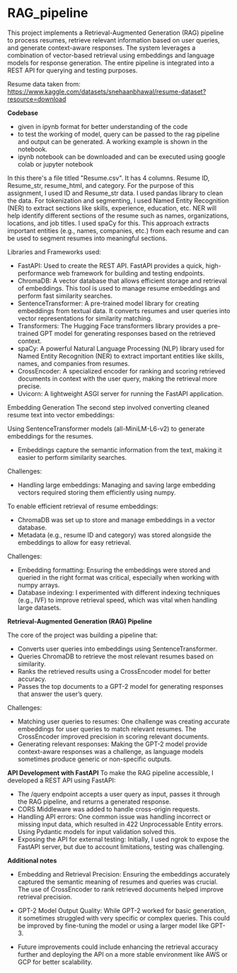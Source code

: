 # RAG_pipeline

This project implements a Retrieval-Augmented Generation (RAG) pipeline to process resumes, retrieve relevant information based on user queries, and generate context-aware responses. The system leverages a combination of vector-based retrieval using embeddings and language models for response generation. The entire pipeline is integrated into a REST API for querying and testing purposes.

Resume data taken from: https://www.kaggle.com/datasets/snehaanbhawal/resume-dataset?resource=download

**Codebase**
- given in ipynb format for better understanding of the code
- to test the working of model, query can be passed to the rag pipeline and output can be generated. A working example is shown in the notebook.
- ipynb notebook can be downloaded and can be executed using google colab or jupyter notebook

In this there's a file titled "Resume.csv". It has 4 columns. Resume ID, Resume_str, resume_html, and category. For the purpose of this assignment, I used ID and Resume_str data.
I used pandas library to clean the data. For tokenization and segmenting, I used Named Entity Recognition (NER) to extract sections like skills, experience, education, etc. NER will help identify different sections of the resume such as names, organizations, locations, and job titles. I used spaCy for this. This approach extracts important entities (e.g., names, companies, etc.) from each resume and can be used to segment resumes into meaningful sections.

Libraries and Frameworks used:
- FastAPI: Used to create the REST API. FastAPI provides a quick, high-performance web framework for building and testing endpoints.
- ChromaDB: A vector database that allows efficient storage and retrieval of embeddings. This tool is used to manage resume embeddings and perform fast similarity searches.
- SentenceTransformer: A pre-trained model library for creating embeddings from textual data. It converts resumes and user queries into vector representations for similarity matching.
- Transformers: The Hugging Face transformers library provides a pre-trained GPT model for generating responses based on the retrieved context.
- spaCy: A powerful Natural Language Processing (NLP) library used for Named Entity Recognition (NER) to extract important entities like skills, names, and companies from resumes.
- CrossEncoder: A specialized encoder for ranking and scoring retrieved documents in context with the user query, making the retrieval more precise.
- Uvicorn: A lightweight ASGI server for running the FastAPI application.

Embedding Generation
The second step involved converting cleaned resume text into vector embeddings:

Using SentenceTransformer models (all-MiniLM-L6-v2) to generate embeddings for the resumes.
- Embeddings capture the semantic information from the text, making it easier to perform similarity searches.

Challenges:
- Handling large embeddings: Managing and saving large embedding vectors required storing them efficiently using numpy.

To enable efficient retrieval of resume embeddings:
- ChromaDB was set up to store and manage embeddings in a vector database.
- Metadata (e.g., resume ID and category) was stored alongside the embeddings to allow for easy retrieval.

Challenges:
- Embedding formatting: Ensuring the embeddings were stored and queried in the right format was critical, especially when working with numpy arrays.
- Database indexing: I experimented with different indexing techniques (e.g., IVF) to improve retrieval speed, which was vital when handling large datasets.

**Retrieval-Augmented Generation (RAG) Pipeline**

The core of the project was building a pipeline that:

- Converts user queries into embeddings using SentenceTransformer.
- Queries ChromaDB to retrieve the most relevant resumes based on similarity.
- Ranks the retrieved results using a CrossEncoder model for better accuracy.
- Passes the top documents to a GPT-2 model for generating responses that answer the user’s query.
  
Challenges:
- Matching user queries to resumes: One challenge was creating accurate embeddings for user queries to match relevant resumes. The CrossEncoder improved precision in scoring relevant documents.
- Generating relevant responses: Making the GPT-2 model provide context-aware responses was a challenge, as language models sometimes produce generic or non-specific outputs.

**API Development with FastAPI**
To make the RAG pipeline accessible, I developed a REST API using FastAPI:

- The /query endpoint accepts a user query as input, passes it through the RAG pipeline, and returns a generated response.
- CORS Middleware was added to handle cross-origin requests.
- Handling API errors: One common issue was handling incorrect or missing input data, which resulted in 422 Unprocessable Entity errors. Using Pydantic models for input validation solved this.
- Exposing the API for external testing: Initially, I used ngrok to expose the FastAPI server, but due to account limitations, testing was challenging.

**Additional notes**
- Embedding and Retrieval Precision: Ensuring the embeddings accurately captured the semantic meaning of resumes and queries was crucial. The use of CrossEncoder to rank retrieved documents helped improve retrieval precision.

- GPT-2 Model Output Quality: While GPT-2 worked for basic generation, it sometimes struggled with very specific or complex queries. This could be improved by fine-tuning the model or using a larger model like GPT-3.
- Future improvements could include enhancing the retrieval accuracy further and deploying the API on a more stable environment like AWS or GCP for better scalability.





